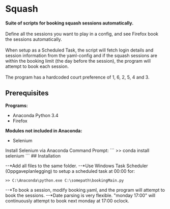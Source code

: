 # Squash
<b>Suite of scripts for booking squash sessions automatically.</b>
<br/><br/>
Define all the sessions you want to play in a config, and see Firefox book the sessions automatically.
<br/><br/>
When setup as a Scheduled Task, the script will fetch login details and session information from the yaml-config and if the squash sessions are within the booking limit (the day before the session), the program will attempt to book each session.
<br/><br/>
The program has a hardcoded court preference of 1, 6, 2, 5, 4 and 3.

## Prerequisites
<b>Programs:</b>
<ul>
<li>Anaconda Python 3.4</li>
<li>Firefox</li>
</ul>
<b>Modules not included in Anaconda:</b>
<ul>
<li>Selenium</li>
</ul>
Install Selenium via Anaconda Command Prompt:
```
>> conda install selenium
```
## Installation

--*Add all files to the same folder.
--*Use Windows Task Scheduler (Oppgaveplanlegging) to setup a scheduled task at 00:00 for:
```
>> C:\Anaconda\python.exe C:\somepath\bookingMain.py
```
--*To book a session, modify booking.yaml, and the program will attempt to book the sessions.
--*Date parsing is very flexible. "monday 17:00" will continuously attempt to book next monday at 17:00 oclock.
